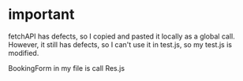 # important

fetchAPI has defects, so I copied and pasted it locally as a global call. However, it still has defects, so I can't use it in test.js, so my test.js is modified.

BookingForm in my file is call Res.js 
